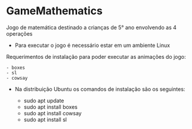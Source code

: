 # GameMathematics
Jogo de matemática destinado a crianças de 5° ano envolvendo as 4 operações 

* Para executar o jogo é necessário estar em um ambiente Linux

Requerimentos de instalação para poder executar as animações do jogo:

    - boxes
    - sl
    - cowsay

* Na distribuição Ubuntu os comandos de instalação são os seguintes:

    - sudo apt update
    - sudo apt install boxes
    - sudo apt install cowsay
    - sudo apt install sl